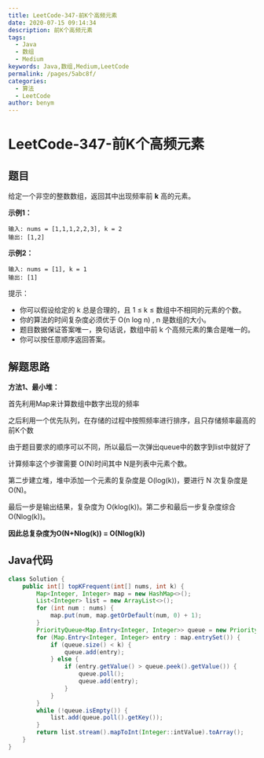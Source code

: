 ```yaml
---
title: LeetCode-347-前K个高频元素
date: 2020-07-15 09:14:34
description: 前K个高频元素
tags: 
  - Java
  - 数组
  - Medium
keywords: Java,数组,Medium,LeetCode
permalink: /pages/5abc8f/
categories: 
  - 算法
  - LeetCode
author: benym
---
```


# LeetCode-347-前K个高频元素

## 题目

给定一个非空的整数数组，返回其中出现频率前 **k** 高的元素。



**示例1：**

```
输入: nums = [1,1,1,2,2,3], k = 2
输出: [1,2]
```

**示例2：**

```
输入: nums = [1], k = 1
输出: [1]
```

提示：

- 你可以假设给定的 k 总是合理的，且 1 ≤ k ≤ 数组中不相同的元素的个数。
- 你的算法的时间复杂度必须优于 O(n log n) , n 是数组的大小。
- 题目数据保证答案唯一，换句话说，数组中前 k 个高频元素的集合是唯一的。
- 你可以按任意顺序返回答案。

## 解题思路

**方法1、最小堆：**

首先利用Map来计算数组中数字出现的频率

之后利用一个优先队列，在存储的过程中按照频率进行排序，且只存储频率最高的前K个数

由于题目要求的顺序可以不同，所以最后一次弹出queue中的数字到list中就好了

计算频率这个步骤需要 O(N)时间其中 N是列表中元素个数。

第二步建立堆，堆中添加一个元素的复杂度是 O(log(k))，要进行 N 次复杂度是 O(N)。

最后一步是输出结果，复杂度为 O(klog(k))。第二步和最后一步复杂度综合O(Nlog(k))。

**因此总复杂度为O(N+Nlog(k)) = O(Nlog(k))**

## Java代码


```java
class Solution {
    public int[] topKFrequent(int[] nums, int k) {
        Map<Integer, Integer> map = new HashMap<>();
        List<Integer> list = new ArrayList<>();
        for (int num : nums) {
            map.put(num, map.getOrDefault(num, 0) + 1);
        }
        PriorityQueue<Map.Entry<Integer, Integer>> queue = new PriorityQueue<>((v1, v2) -> v1.getValue() - v2.getValue());
        for (Map.Entry<Integer, Integer> entry : map.entrySet()) {
            if (queue.size() < k) {
                queue.add(entry);
            } else {
                if (entry.getValue() > queue.peek().getValue()) {
                    queue.poll();
                    queue.add(entry);
                }
            }
        }
        while (!queue.isEmpty()) {
            list.add(queue.poll().getKey());
        }
        return list.stream().mapToInt(Integer::intValue).toArray();
    }
}
```



